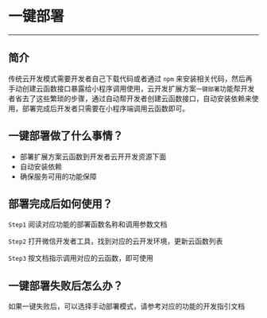 # 一键部署

---

## 简介

传统云开发模式需要开发者自己下载代码或者通过 `npm` 来安装相关代码，然后再手动创建云函数接口暴露给小程序调用使用，云开发扩展方案`一键部署`功能帮开发者省去了这些繁琐的步骤，通过自动帮开发者创建云函数接口，自动安装依赖来使用，部署完成后开发者只需要在小程序端调用云函数即可。

## 一键部署做了什么事情？

- 部署扩展方案云函数到开发者云开开发资源下面
- 自动安装依赖
- 确保服务可用的功能保障

## 部署完成后如何使用？

`Step1` 阅读对应功能的部署函数名称和调用参数文档

`Step2` 打开微信开发者工具，找到对应的云开发环境，更新云函数列表

`Step3` 按文档指示调用对应的云函数，即可使用

## 一键部署失败后怎么办？

如果一键失败后，可以选择手动部署模式，请参考对应的功能的开发指引文档
